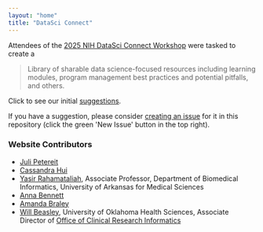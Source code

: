 ```yaml
---
layout: "home"
title: "DataSci Connect"
---
```


Attendees of the [2025 NIH DataSci Connect Workshop](https://scgcorp.com/datasciconnect2025/Default) were tasked to create a

> Library of sharable data science-focused resources including
> learning modules,
> program management best practices and potential pitfalls,
> and others.

Click to see our initial [suggestions](suggestions.html).

If you have a suggestion, please consider [creating an issue](https://github.com/OuhscBbmc/odss-datasci-connect-resource/issues) for it in this repository (click the green 'New Issue' button in the top right).

### Website Contributors

<!-- yrahmatallah - yrahmatallah@uams.edu
cassandra-hui
julipetal - jpetereit@unr.edu
Anna Bennett GitHub - amb599 -
CRPNAU - Catherine.Propper@nau.edu
amandabbraley - braley@ohsu.edu -->

* [Juli Petereit](https://github.com/julipetal)
* [Cassandra Hui](https://github.com/cassandra-hui)
* [Yasir Rahamataliah](https://github.com/yrahmatallah), Associate Professor, Department of Biomedical Informatics, University of Arkansas for Medical Sciences
* [Anna Bennett](https://github.com/amb599)
* [Amanda Braley](https://github.com/amandabbraley)
* [Will Beasley](https://github.com/wibeasley), University of Oklahoma Health Sciences, Associate Director of [Office of Clinical Research Informatics](https://research.ouhsc.edu/ocri)
